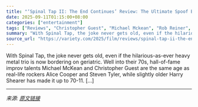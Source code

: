 ```yaml
---
title: "‘Spinal Tap II: The End Continues’ Review: The Ultimate Spoof Band Gets a Cheeky Send-Off, With a Little Help From Their Friends"
date: 2025-09-11T01:15:00+08:00
categories: ["entertainment"]
tags: ["Reviews", "Christopher Guest", "Michael Mckean", "Rob Reiner", "Spinal Tap II: The End Continues"]
summary: "With Spinal Tap, the joke never gets old, even if the hilarious-as-ever heavy metal trio is now bordering on geriatric. Well into their 70s, hall-of-fame improv talents Michael McKean and Christopher "
source_url: "https://variety.com/2025/film/reviews/spinal-tap-ii-the-end-continues-review-1236514775/"
---
```


With Spinal Tap, the joke never gets old, even if the hilarious-as-ever heavy metal trio is now bordering on geriatric. Well into their 70s, hall-of-fame improv talents Michael McKean and Christopher Guest are the same age as real-life rockers Alice Cooper and Steven Tyler, while slightly older Harry Shearer has made it up to 70-11. [&#8230;]

---

*来源: [原文链接](https://variety.com/2025/film/reviews/spinal-tap-ii-the-end-continues-review-1236514775/)*
